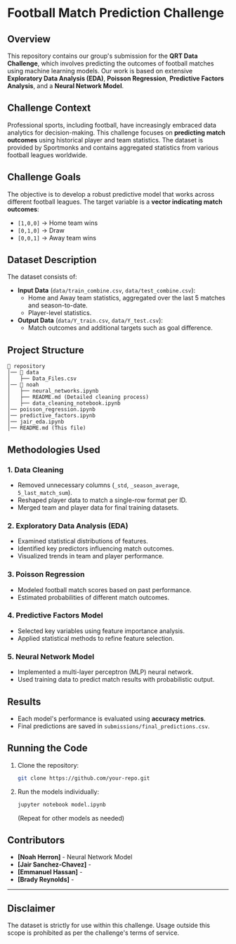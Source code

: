# Football Match Prediction Challenge

## Overview
This repository contains our group's submission for the **QRT Data Challenge**, which involves predicting the outcomes of football matches using machine learning models. Our work is based on extensive **Exploratory Data Analysis (EDA)**, **Poisson Regression**, **Predictive Factors Analysis**, and a **Neural Network Model**.

## Challenge Context
Professional sports, including football, have increasingly embraced data analytics for decision-making. This challenge focuses on **predicting match outcomes** using historical player and team statistics. The dataset is provided by Sportmonks and contains aggregated statistics from various football leagues worldwide.

## Challenge Goals
The objective is to develop a robust predictive model that works across different football leagues. The target variable is a **vector indicating match outcomes**:
- `[1,0,0]` → Home team wins
- `[0,1,0]` → Draw
- `[0,0,1]` → Away team wins

## Dataset Description
The dataset consists of:
- **Input Data** (`data/train_combine.csv`, `data/test_combine.csv`):
  - Home and Away team statistics, aggregated over the last 5 matches and season-to-date.
  - Player-level statistics.
- **Output Data** (`data/Y_train.csv`, `data/Y_test.csv`):
  - Match outcomes and additional targets such as goal difference.

## Project Structure
```
📂 repository
│── 📂 data
│   ├── Data_Files.csv
│── 📂 noah
│   ├── neural_networks.ipynb
│   ├── README.md (Detailed cleaning process)
│   ├── data_cleaning_notebook.ipynb
│── poisson_regression.ipynb
│── predictive_factors.ipynb
│── jair_eda.ipynb
│── README.md (This file)
```

## Methodologies Used
### 1. **Data Cleaning**
- Removed unnecessary columns (`_std`, `_season_average`, `5_last_match_sum`).
- Reshaped player data to match a single-row format per ID.
- Merged team and player data for final training datasets.

### 2. **Exploratory Data Analysis (EDA)**
- Examined statistical distributions of features.
- Identified key predictors influencing match outcomes.
- Visualized trends in team and player performance.

### 3. **Poisson Regression**
- Modeled football match scores based on past performance.
- Estimated probabilities of different match outcomes.

### 4. **Predictive Factors Model**
- Selected key variables using feature importance analysis.
- Applied statistical methods to refine feature selection.

### 5. **Neural Network Model**
- Implemented a multi-layer perceptron (MLP) neural network.
- Used training data to predict match results with probabilistic output.

## Results
- Each model's performance is evaluated using **accuracy metrics**.
- Final predictions are saved in `submissions/final_predictions.csv`.

## Running the Code
1. Clone the repository:
   ```bash
   git clone https://github.com/your-repo.git
   ```
2. Run the models individually:
   ```bash
   jupyter notebook model.ipynb
   ```
   (Repeat for other models as needed)


## Contributors
- **[Noah Herron]** - Neural Network Model
- **[Jair Sanchez-Chavez]** -
- **[Emmanuel Hassan]** -
- **[Brady Reynolds]** -

---

## Disclaimer
The dataset is strictly for use within this challenge. Usage outside this scope is prohibited as per the challenge's terms of service.